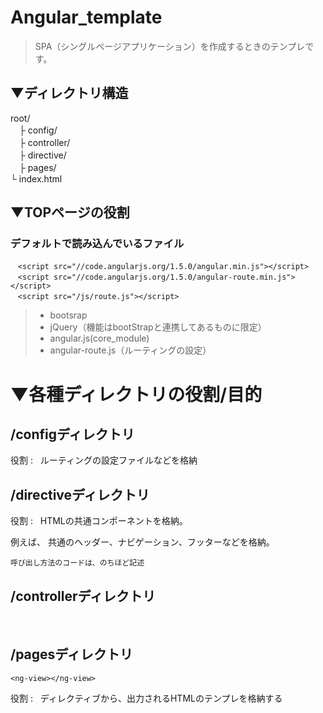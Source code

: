 # Angular_template

>SPA（シングルページアプリケーション）を作成するときのテンプレです。  

## ▼ディレクトリ構造  

root/  
　├ config/  
　├ controller/  
　├ directive/  
　├ pages/  
  └ index.html  
 
## ▼TOPページの役割

### デフォルトで読み込んでいるファイル

    `<script src="//code.angularjs.org/1.5.0/angular.min.js"></script>`  
    `<script src="//code.angularjs.org/1.5.0/angular-route.min.js"></script>`  
    `<script src="/js/route.js"></script>` 
     
> * bootsrap  
> * jQuery（機能はbootStrapと連携してあるものに限定）  
> * angular.js(core_module)  
> * angular-route.js（ルーティングの設定）  


# ▼各種ディレクトリの役割/目的 

##  /configディレクトリ
役割 :  
ルーティングの設定ファイルなどを格納  

##  /directiveディレクトリ  
役割 :  
HTMLの共通コンポーネントを格納。

例えば、
共通のヘッダー、ナビゲーション、フッターなどを格納。

`呼び出し方法のコードは、のちほど記述`  

##  /controllerディレクトリ
 
 
##  /pagesディレクトリ

`<ng-view></ng-view>`

役割 :  
ディレクティブから、出力されるHTMLのテンプレを格納する


